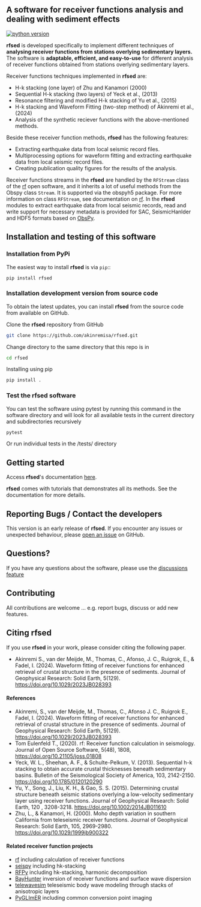## A software for receiver functions analysis and dealing with sediment effects 

[![python version](https://img.shields.io/pypi/pyversions/rf.svg)](https://python.org)


**rfsed** is developed specifically to implement different techniques of 
**analysing receiver functions from stations overlying sedimentary layers.** 
The software is **adaptable, efficient, and easy-to-use** for different 
analysis of receiver functions obtained from stations overlying sedimentary layers.

Receiver functions techniques implemented in **rfsed** are:
+ H-k stacking (one layer) of Zhu and Kanamori (2000)
+ Sequential H-k stacking (two layers) of Yeck et al., (2013)
+ Resonance filtering and modified H-k stacking of Yu et al., (2015)
+ H-k stacking and Waveform Fitting (two-step method) of Akinremi et al., (2024)
+ Analysis of the synthetic reciever functions with the above-mentioned methods.


Beside these receiver function methods, **rfsed** has the following features:
+ Extracting earthquake data from local seismic record files.
+ Multiprocessing options for waveform fitting and extracting earthquake 
data from local seismic record files.
+ Creating publication quality figures for the results of the analysis.


Receiver functions streams in the **rfsed** are handled by the `RFStream` class of the 
[rf](https://github.com/trichter/rf) open software, and it inherits a lot of useful 
methods from the Obspy class `Stream`. It is supported via the obspyh5 package. 
For more information on class `RFStream`, see documentation on 
[rf](https://rf.readthedocs.io/en/latest/). In the **rfsed** modules to extract earthquake 
data from local seismic records, read and write support for necessary metadata is 
provided for SAC, SeismicHanlder and HDF5 formats based on 
[ObsPy](https://github.com/obspy/obspy).




## Installation and testing of this software

### Installation from PyPi
The easiest way to install **rfsed** is via `pip`::

```bash
pip install rfsed
```

### Installation development version from source code
To obtain the latest updates, you can install **rfsed** from the source code from 
available on GitHub.

Clone the **rfsed** repository from GitHub
```bash
git clone https://github.com/akinremisa/rfsed.git
```
Change directory to the same directory that this repo is in
```bash
cd rfsed 
``` 
Installing using pip
```bash
pip install .
```
### Test the rfsed software
You can test the software using pytest by running this command in the software 
directory and will look for all available tests in the current directory and 
subdirectories recursively

```bash
pytest
```
Or run individual tests in the /tests/ directory

## Getting started
Access **rfsed**'s documentation [here](https://akinremisa.github.io/rfsed/).

**rfsed** comes with tutorials that demonstrates all its methods. See the documentation for  more details.

## Reporting Bugs / Contact the developers
This version is an early release of **rfsed**. If you encounter any issues or unexpected 
behaviour, please [open an issue](https://github.com/akinremisa/rfsed/issues/new) on GitHub.

## Questions?
If you have any questions about the software, please use the 
[discussions feature](https://github.com/akinremisa/rfsed/discussions/new/choose)

## Contributing
All contributions are welcome ... e.g. report bugs, discuss or add new features.

## Citing rfsed
If you use **rfsed** in your work, please consider citing the following paper.
+ Akinremi S., van der Meijde, M., Thomas, C., Afonso, J. C., Ruigrok, E., & Fadel, I. (2024). 
Waveform fitting of receiver functions for enhanced retrieval of crustal structure in the 
presence of sediments. Journal of Geophysical Research: Solid Earth, 5(129). https://doi.org/10.1029/2023JB028393

#### References
+ Akinremi, S., van der Meijde, M., Thomas, C., Afonso J. C., Ruigrok E., Fadel, I. (2024). 
Waveform fitting of receiver functions for enhanced retrieval of crustal structure in the 
presence of sediments. Journal of Geophysical Research: Solid Earth, 5(129). https://doi.org/10.1029/2023JB028393
+ Tom Eulenfeld T., (2020). rf: Receiver function calculation in seismology. Journal of Open Source Software, 5(48), 
1808, https://doi.org/10.21105/joss.01808
+ Yeck, W. L., Sheehan, A. F., & Schulte-Pelkum, V. (2013). Sequential h-k stacking to obtain accurate 
crustal thicknesses beneath sedimentary basins. Bulletin of the Seismological Society of America, 103, 
2142-2150. https://doi.org/10.1785/0120120290
+ Yu, Y., Song, J., Liu, K. H., & Gao, S. S. (2015). Determining crustal structure beneath seismic 
stations overlying a low-velocity sedimentary layer using receiver functions. Journal of Geophysical 
Research: Solid Earth, 120 , 3208-3218. https://doi.org/10.1002/2014JB011610
+ Zhu, L., & Kanamori, H. (2000). Moho depth variation in southern California from teleseismic 
receiver functions. Journal of Geophysical Research: Solid Earth, 105, 2969-2980. https://doi.org/10.1029/1999jb900322

#### Related receiver function projects
+ [rf](https://github.com/trichter/rf) including calculation of receiver functions
+ [seispy](https://github.com/xumi1993/seispy) including hk-stacking
+ [RFPy](https://github.com/paudetseis/RfPy) including hk-stacking, harmonic decomposition
+ [BayHunter](https://github.com/jenndrei/BayHunter) inversion of receiver functions and surface wave dispersion
+ [telewavesim](https://github.com/paudetseis/Telewavesim) teleseismic body wave modeling through stacks of anisotropic layers
+ [PyGLImER](https://github.com/PyGLImER/PyGLImER) including common conversion point imaging
